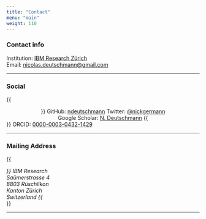 ```yaml
---
title: "Contact"
menu: "main"
weight: 110
---
```

### Contact info

<i class="fas fa-university"></i> Institution: [IBM Research Zürich](https://www.zurich.ibm.com/)  
<i class="far fa-envelope"></i> Email: [nicolas.deutschmann@gmail.com](mailto:nicolas.deutschmann@gmail.com)  
<!-- <i class="fas fa-phone"></i> Phone: +41 000 00 00 -->



---
### Social
{{<center>}}
<i class="fab fa-github"></i> GitHub: [ndeutschmann](https://github.com/ndeutschmann)
<i class="fab fa-twitter"></i> Twitter: [@nickgermann](http://www.twitter.com/nickgermann)  
<i class="fas fa-graduation-cap"></i> Google Scholar: [N. Deutschmann]("https://scholar.google.com/citations?user=GBAFB2AAAAAJ")
{{</center>}}
<i class="fas fa-id-card"></i> ORCID: [0000-0003-0432-1429](https://orcid.org/0000-0003-0432-1429)

---

### Mailing Address

{{<address>}}
IBM Research  
Saümerstrasse 4  
8803 Rüschlikon  
Kanton Zürich  
Switzerland
{{</address>}}

---

